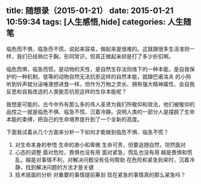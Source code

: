 title: 随想录（2015-01-21）
date: 2015-01-21 10:59:34
tags: [人生感悟,hide]
categories: 人生随笔
---
临危而不惧，临急而不慌，说起来容易，做起来是很难的。这就跟很多生活准则一样，我们已经熟烂于胸，形同常识，但真正做起来却是打了多少折扣啊。

临危而惧，临急而慌，是动物的天性，是自然生存法则烙下的一种本能，是自我保护的一种机制。低等的动物自然无法抗拒这样的自然本能，就跟巴甫洛夫
的小狗听到铃声就分泌唾液想进食一样。但作为万物之灵长、拥有强大精神属性、会自我反思和自我改造的人类能否抗拒这样的生存本能呢？

我想是可能的，古今中外有那么多的伟人圣贤为我们所敬仰和效法，他们被敬仰的品性之一就是临危不惧、临急不慌、沉着冷静。说明人类的一部分人是摆脱了生命本能的束缚，把自己的生命境界提升到了一个全新的高度。

下面我试着从几个方面来分析一下如何才能做到临危不惧、临急不慌？
1. 对生命本身的参悟
    生命的渺小和卑微
    生命可贵，但要追随自然，坦然面对
2. 心态的调整
    面对危险，畏惧也没有用
    面对紧急，慌乱也没有用
    越是畏惧和慌乱，越是对事情不利，对解决问题没有任何帮助
    在危险和紧急到来时，沉着冷静，找到解决问题的方法才是关键
3. 技术层面的分析
    对重要的事情提前筹划
    现在紧急的事情真的那么紧急吗？
